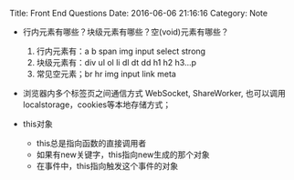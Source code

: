 Title: Front End Questions
Date: 2016-06-06 21:16:16
Category: Note

* 行内元素有哪些？块级元素有哪些？空(void)元素有哪些？

    1. 行内元素有：a b span img input select strong
    2. 块级元素有：div ul ol li dl dt dd h1 h2 h3...p
    3. 常见空元素；br hr img input link meta

* 浏览器内多个标签页之间通信方式
    WebSocket, ShareWorker, 也可以调用localstorage，cookies等本地存储方式；

* this对象
    * this总是指向函数的直接调用者
    * 如果有new关键字，this指向new生成的那个对象
    * 在事件中，this指向触发这个事件的对象
